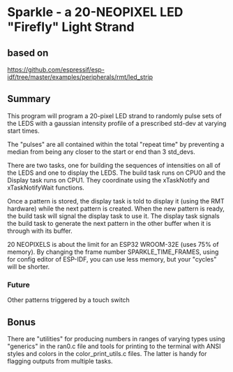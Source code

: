 # Sparkle - a 20-NEOPIXEL LED "Firefly" Light Strand


## based on 

https://github.com/espressif/esp-idf/tree/master/examples/peripherals/rmt/led_strip


## Summary

This program will program a 20-pixel LED strand to randomly pulse sets of the LEDS with a gaussian intensity profile of a prescribed std-dev at varying start times.

The "pulses" are all contained within the total "repeat time" by preventing a median from being any closer to the start or end than 3 std_devs.

There are two tasks, one for building the sequences of intensities
on all of the LEDS and one to display the LEDS. The build task runs on CPU0 and the Display task runs on CPU1. They coordinate using the xTaskNotify and xTaskNotifyWait functions.

Once a pattern is stored, the display task is told to display it  (using the RMT hardware) while the next pattern is created. When the new pattern is ready, the build task will signal the display task to use it. The display task signals the build task to generate the next pattern in the other buffer when it is through with its buffer.

20 NEOPIXELS is about the limit for an ESP32 WROOM-32E (uses 75% of memory).  By changing the frame number SPARKLE_TIME_FRAMES, using for config editor of ESP-IDF, you can use less memory, but your "cycles" will be shorter.   


### Future

Other patterns triggered by a touch switch

## Bonus

There are "utilities" for producing  numbers in ranges of varying types using "generics" in the ran0.c file and tools for printing to the terminal with ANSI styles and colors in the color_print_utils.c files. The latter is handy for flagging outputs from multiple tasks.
